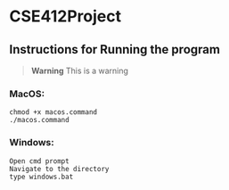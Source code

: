 # CSE412Project

## Instructions for Running the program

> **Warning**
> This is a warning


### MacOS:
    chmod +x macos.command 
    ./macos.command

### Windows:
    Open cmd prompt
    Navigate to the directory
    type windows.bat